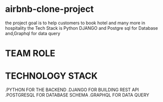# airbnb-clone-project
the project goal is to help customers to book hotel and many more in hospitality
the Tech Stack is Python DJANGO and Postgre sql for Database and,Graphql for data query 
# TEAM ROLE
# TECHNOLOGY STACK
.PYTHON FOR THE BACKEND
.DJANGO FOR BUILDING REST API
.POSTGRESQL FOR DATABASE SCHEMA
.GRAPHQL FOR DATA QUERY

